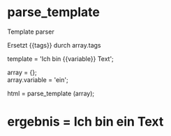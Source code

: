 # parse_template
Template parser

Ersetzt {{tags}} durch array.tags <br>

template = 'Ich bin {{variable}} Text'; <br>

array = {}; <br>
array.variable = 'ein'; <br>

html = parse_template (array); <br>

# ergebnis =  Ich bin ein Text
